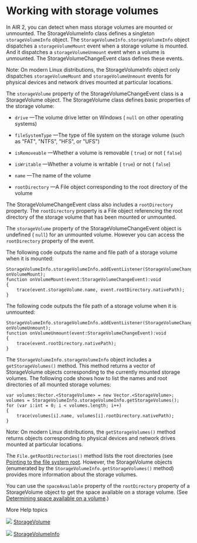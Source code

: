 # Working with storage volumes

<div>

In AIR 2, you can detect when mass storage volumes are mounted or unmounted. The
StorageVolumeInfo class defines a singleton `storageVolumeInfo` object. The
`StorageVolumeInfo.storageVolumeInfo` object dispatches a `storageVolumeMount`
event when a storage volume is mounted. And it dispatches a
`storageVolumeUnmount` event when a volume is unmounted. The
StorageVolumeChangeEvent class defines these events.

<div>

<div>

Note: On modern Linux distributions, the StorageVolumeInfo object only
dispatches `storageVolumeMount` and `storageVolumeUnmount` events for physical
devices and network drives mounted at particular locations.

</div>

</div>

The `storageVolume` property of the StorageVolumeChangeEvent class is a
StorageVolume object. The StorageVolume class defines basic properties of the
storage volume:

<div>

- `drive` —The volume drive letter on Windows ( `null` on other operating
  systems)

- `fileSystemType` —The type of file system on the storage volume (such as
  "FAT", "NTFS", "HFS", or "UFS")

- `isRemoveable` —Whether a volume is removable ( `true`) or not ( `false`)

- `isWritable` —Whether a volume is writable ( `true`) or not ( `false`)

- `name` —The name of the volume

- `rootDirectory` —A File object corresponding to the root directory of the
  volume

</div>

The StorageVolumeChangeEvent class also includes a `rootDirectory` property. The
`rootDirectory` property is a File object referencing the root directory of the
storage volume that has been mounted or unmounted.

The `storageVolume` property of the StorageVolumeChangeEvent object is undefined
( `null`) for an unmounted volume. However you can access the `rootDirectory`
property of the event.

The following code outputs the name and file path of a storage volume when it is
mounted:

<div>

    StorageVolumeInfo.storageVolumeInfo.addEventListener(StorageVolumeChangeEvent.STORAGE_VOLUME_MOUNT, onVolumeMount);
    function onVolumeMount(event:StorageVolumeChangeEvent):void
    {
    	trace(event.storageVolume.name, event.rootDirectory.nativePath);
    }

</div>

The following code outputs the file path of a storage volume when it is
unmounted:

<div>

    StorageVolumeInfo.storageVolumeInfo.addEventListener(StorageVolumeChangeEvent.STORAGE_VOLUME_UNMOUNT, onVolumeUnmount);
    function onVolumeUnmount(event:StorageVolumeChangeEvent):void
    {
    	trace(event.rootDirectory.nativePath);
    }

</div>

The `StorageVolumeInfo.storageVolumeInfo` object includes a
`getStorageVolumes()` method. This method returns a vector of StorageVolume
objects corresponding to the currently mounted storage volumes. The following
code shows how to list the names and root directories of all mounted storage
volumes:

<div>

    var volumes:Vector.<StorageVolume> = new Vector.<StorageVolume>;
    volumes = StorageVolumeInfo.storageVolumeInfo.getStorageVolumes();
    for (var i:int = 0; i < volumes.length; i++)
    {
    	trace(volumes[i].name, volumes[i].rootDirectory.nativePath);
    }

</div>

<div>

Note: On modern Linux distributions, the `getStorageVolumes()` method returns
objects corresponding to physical devices and network drives mounted at
particular locations.

</div>

The `File.getRootDirectories()` method lists the root directories (see
[Pointing to the file system root](WS5b3ccc516d4fbf351e63e3d118676a4c56-7fc5.html).
However, the StorageVolume objects (enumerated by the
`StorageVolumeInfo.getStorageVolumes()` method) provides more information about
the storage volumes.

You can use the `spaceAvailable` property of the `rootDirectory` property of a
StorageVolume object to get the space available on a storage volume. (See
[Determining space available on a volume](WSC2FAD3B6-D59A-4e4d-B63F-9846584CF5D5.html).)

</div>

<div>

<div>

More Help topics

</div>

<div>

</div>

![](images/flashplatformLinkIndicator.png)
[StorageVolume](http://help.adobe.com/en_US/FlashPlatform/reference/actionscript/3/flash/filesystem/StorageVolume.html "http://help.adobe.com/en_US/FlashPlatform/reference/actionscript/3/flash/filesystem/StorageVolume.html")

![](images/flashplatformLinkIndicator.png)
[StorageVolumeInfo](http://help.adobe.com/en_US/FlashPlatform/reference/actionscript/3/flash/filesystem/StorageVolumeInfo.html "http://help.adobe.com/en_US/FlashPlatform/reference/actionscript/3/flash/filesystem/StorageVolumeInfo.html")

<div>

</div>

</div>
